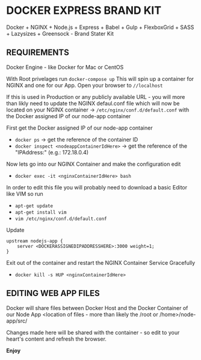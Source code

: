 # DOCKER EXPRESS BRAND KIT
Docker + NGINX + Node.js + Express + Babel + Gulp + FlexboxGrid + SASS + Lazysizes + Greensock - Brand Stater Kit

## REQUIREMENTS
Docker Engine - like Docker for Mac or CentOS

With Root privelages run `docker-compose up` This will spin up a container for NGINX and one for our App. Open your browser to `//localhost`

If this is used in Production or any publicly available URL - you will more than likly need to update the NGINX defaul.conf file which will now be located on your NGINX container -> `/etc/nginx/conf.d/default.conf` with the Docker assigned IP of our node-app container

First get the Docker assigned IP of our node-app container

* `docker ps` -> get the reference of the container ID
* `docker inspect <nodeappContainerIdHere>` -> get the reference of the "IPAddress:" (e.g.: 172.18.0.4)

Now lets go into our NGINX Container and make the configuration edit

* `docker exec -it <nginxContainerIdHere> bash`

In order to edit this file you will probably need to download a basic Editor like VIM so run 

* `apt-get update`
* `apt-get install vim`
* `vim /etc/nginx/conf.d/default.conf`

Update
```
upstream nodejs-app {
    server <DOCKERASSIGNEDIPADDRESSHERE>:3000 weight=1;
}
```

Exit out of the container and restart the NGINX Container Service Gracefully

* `docker kill -s HUP <nginxContainerIdHere>`

## EDITING WEB APP FILES

Docker will share files between Docker Host and the Docker Container of our Node App
<location of files - more than likely the /root or /home>/node-app/src/

Changes made here will be shared with the container - so edit to your heart's content and refresh the browser.

**Enjoy**
